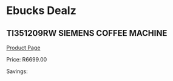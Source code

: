
# Ebucks Dealz
## TI351209RW SIEMENS COFFEE MACHINE
[Product Page](https://www.ebucks.com/web/shop/productSelected.do?prodId=1158936483&catId=704984897)

Price: R6699.00

Savings: 


	